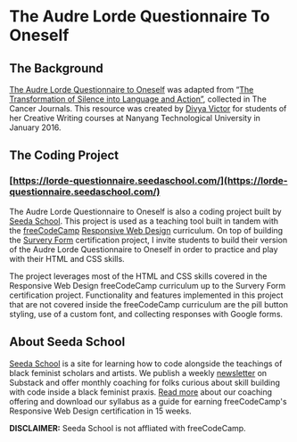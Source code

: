 # The Audre Lorde Questionnaire To Oneself

## The Background 
[The Audre Lorde Questionnaire to Oneself](https://divyavictor.com/the-audre-lorde-questionnaire-to-oneself/) was adapted from “[The Transformation of Silence into Language and Action”](https://electricliterature.com/wp-content/uploads/2017/12/silenceintoaction.pdf), collected in The Cancer Journals. This resource was created by [Divya Victor](https://divyavictor.com) for students of her Creative Writing courses at Nanyang Technological University in January 2016.

## The Coding Project 
### [https://lorde-questionnaire.seedaschool.com/](https://lorde-questionnaire.seedaschool.com/)
The Audre Lorde Questionnaire to Oneself is also a coding project built by [Seeda School](https://www.seedaschool.com). This project is used as a teaching tool built in tandem with the [freeCodeCamp](https://www.freecodecamp.org) [Responsive Web Design](https://www.freecodecamp.org/learn/2022/responsive-web-design/) curriculum. On top of building the [Survery Form](https://survey-form.freecodecamp.rocks/) certification project, I invite students to build their version of the Audre Lorde Questionnaire to Oneself in order to practice and play with their HTML and CSS skills.

The project leverages most of the HTML and CSS skills covered in the Responsive Web Design freeCodeCamp curriculum up to the Survery Form certification project. Functionality and features implemented in this project that are not covered inside the freeCodeCamp curriculum are the pill button styling, use of a custom font, and collecting responses with Google forms.

## About Seeda School

[Seeda School](https://www.seedaschool.com) is a site for learning how to code alongside the teachings of black feminist scholars and artists. We publish a weekly [newsletter](https://seedaschool.substack.com/) on Substack and offer monthly coaching for folks curious about skill building with code inside a black feminist praxis. [Read more](https://www.seedaschool.com/coaching) about our coaching offering and download our syllabus as a guide for earning freeCodeCamp's Responsive Web Design certification in 15 weeks.

**DISCLAIMER:** Seeda School is not affliated with freeCodeCamp.